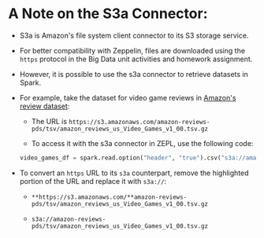 # A Note on the S3a Connector:

* S3a is Amazon's file system client connector to its S3 storage service.

* For better compatibility with Zeppelin, files are downloaded using the `https` protocol in the Big Data unit  activities and homework assignment.

* However, it is possible to use the s3a connector to retrieve datasets in Spark.

* For example, take the dataset for video game reviews in [Amazon's review dataset](https://s3.amazonaws.com/amazon-reviews-pds/tsv/index.txt):

  * The URL is `https://s3.amazonaws.com/amazon-reviews-pds/tsv/amazon_reviews_us_Video_Games_v1_00.tsv.gz`

  * To access it with the s3a connector in ZEPL, use the following code:

  ```python
  video_games_df = spark.read.option("header", "true").csv("s3a://amazon-reviews-pds/tsv/amazon_reviews_us_Video_Games_v1_00.tsv.gz", inferSchema=True, sep="\t")
  ```

* To convert an `https` URL to its `s3a` counterpart, remove the highlighted portion of the URL and replace it with `s3a://`:

  * `**https://s3.amazonaws.com/**amazon-reviews-pds/tsv/amazon_reviews_us_Video_Games_v1_00.tsv.gz`

  * `s3a://amazon-reviews-pds/tsv/amazon_reviews_us_Video_Games_v1_00.tsv.gz`
